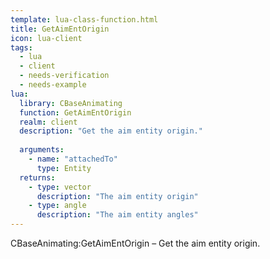 ```yaml
---
template: lua-class-function.html
title: GetAimEntOrigin
icon: lua-client
tags:
  - lua
  - client
  - needs-verification
  - needs-example
lua:
  library: CBaseAnimating
  function: GetAimEntOrigin
  realm: client
  description: "Get the aim entity origin."
  
  arguments:
    - name: "attachedTo"
      type: Entity
  returns:
    - type: vector
      description: "The aim entity origin"
    - type: angle
      description: "The aim entity angles"
---
```


<div class="lua__search__keywords">
CBaseAnimating:GetAimEntOrigin &#x2013; Get the aim entity origin.
</div>
